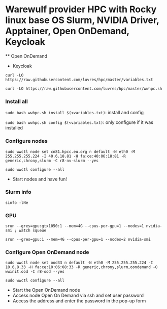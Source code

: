 Warewulf provider HPC with Rocky linux base OS
Slurm, NVIDIA Driver, Apptainer, Open OnDemand, Keycloak
=====
** Open OnDemand
- Keycloak

``curl -LO https://raw.githubusercontent.com/luvres/hpc/master/variables.txt``

``curl -LO https://raw.githubusercontent.com/luvres/hpc/master/wwhpc.sh``

### Install all
``sudo bash wwhpc.sh install $(<variables.txt)``: install and config

``sudo bash wwhpc.sh config $(<variables.txt)``: only configure if it was installed

### Configure nodes
```sudo wwctl node set cn81.hpcc.eu.org n default -N eth0 -M 255.255.255.224 -I 40.6.18.81 -H fa:ce:40:06:18:81 -R generic,chrony,slurm -C r8-nv-slurm --yes```

``sudo wwctl configure --all``

* Start nodes and have fun! 

### Slurm info
``sinfo -lNe``

### GPU
``srun --gres=gpu:gtx1050:1 --mem=4G --cpus-per-gpu=1 --nodes=1 nvidia-smi ; watch squeue``

``srun --gres=gpu:1 --mem=4G --cpus-per-gpu=1 --nodes=2 nvidia-smi``

### Configure Open OnDemand node
``sudo wwctl node set ood33 n default -N eth0 -M 255.255.255.224 -I 10.6.8.33 -H fa:ce:10:06:08:33 -R generic,chrony,slurm,oondemand -O wwinit.ood -C r8-ood --yes``

``sudo wwctl configure --all``

* Start the Open OnDemand node
* Access node Open On Demand via ssh and set user password
* Access the address and enter the password in the pop-up form

